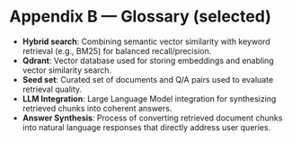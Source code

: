 # Appendix B — Glossary (selected)

- **Hybrid search**: Combining semantic vector similarity with keyword retrieval (e.g., BM25) for balanced recall/precision.
- **Qdrant**: Vector database used for storing embeddings and enabling vector similarity search.
- **Seed set**: Curated set of documents and Q/A pairs used to evaluate retrieval quality.
- **LLM Integration**: Large Language Model integration for synthesizing retrieved chunks into coherent answers.
- **Answer Synthesis**: Process of converting retrieved document chunks into natural language responses that directly address user queries.
